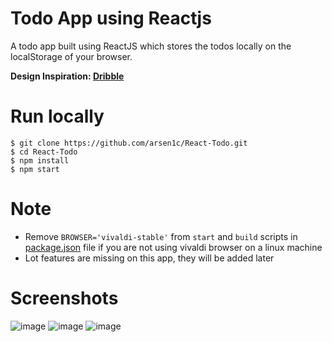 # Todo App using Reactjs

A todo app built using ReactJS which stores the todos locally on the localStorage of your browser.

**Design Inspiration: [Dribble](https://dribbble.com/shots/15154577-Collections)**

# Run locally
```code
$ git clone https://github.com/arsen1c/React-Todo.git
$ cd React-Todo
$ npm install
$ npm start
```
# Note
* Remove `BROWSER='vivaldi-stable'` from `start` and `build` scripts in [package.json](https://github.com/arsen1c/React-Todo/blob/master/package.json) file if you are not using vivaldi browser on a linux machine
* Lot features are missing on this app, they will be added later

# Screenshots

![image](https://user-images.githubusercontent.com/46086050/117058856-c209d780-ad3c-11eb-9c0f-58e13a9c5394.png)
![image](https://user-images.githubusercontent.com/46086050/117058982-eebdef00-ad3c-11eb-9a08-c1f8d2739c50.png)
![image](https://user-images.githubusercontent.com/46086050/117059078-0ac19080-ad3d-11eb-8651-d597dc738355.png)
